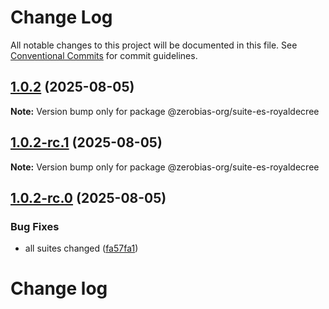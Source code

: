 # Change Log

All notable changes to this project will be documented in this file.
See [Conventional Commits](https://conventionalcommits.org) for commit guidelines.

## [1.0.2](https://github.com/zerobias-org/suite/compare/@zerobias-org/suite-es-royaldecree@1.0.2-rc.1...@zerobias-org/suite-es-royaldecree@1.0.2) (2025-08-05)

**Note:** Version bump only for package @zerobias-org/suite-es-royaldecree





## [1.0.2-rc.1](https://github.com/zerobias-org/suite/compare/@zerobias-org/suite-es-royaldecree@1.0.2-rc.0...@zerobias-org/suite-es-royaldecree@1.0.2-rc.1) (2025-08-05)

**Note:** Version bump only for package @zerobias-org/suite-es-royaldecree





## [1.0.2-rc.0](https://github.com/zerobias-org/suite/compare/@zerobias-org/suite-es-royaldecree@1.0.1...@zerobias-org/suite-es-royaldecree@1.0.2-rc.0) (2025-08-05)


### Bug Fixes

* all suites changed ([fa57fa1](https://github.com/zerobias-org/suite/commit/fa57fa1af7628003297df46b2d7740fe95bd2666))





# Change log
